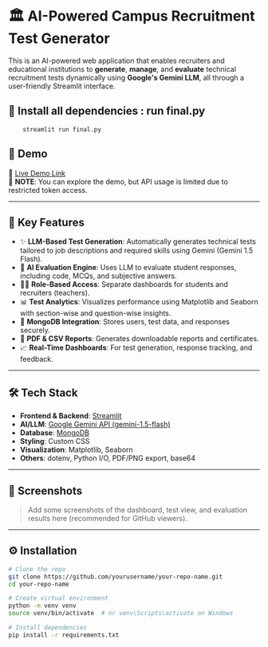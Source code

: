 # 🏛️ AI-Powered Campus Recruitment Test Generator

This is an AI-powered web application that enables recruiters and educational institutions to **generate**, **manage**, and **evaluate** technical recruitment tests dynamically using **Google's Gemini LLM**, all through a user-friendly Streamlit interface.

## 📌 Install all dependencies : run final.py 
        streamlit run final.py

## 🚀 Demo

🔗 [Live Demo Link](https://qifeyp4vtq7.streamlit.app/)  
📝 **NOTE**: You can explore the demo, but API usage is limited due to restricted token access.

---

## 📌 Key Features

- ✨ **LLM-Based Test Generation**: Automatically generates technical tests tailored to job descriptions and required skills using Gemini (Gemini 1.5 Flash).
- 🧠 **AI Evaluation Engine**: Uses LLM to evaluate student responses, including code, MCQs, and subjective answers.
- 🧑‍💻 **Role-Based Access**: Separate dashboards for students and recruiters (teachers).
- 📊 **Test Analytics**: Visualizes performance using Matplotlib and Seaborn with section-wise and question-wise insights.
- 📂 **MongoDB Integration**: Stores users, test data, and responses securely.
- 📃 **PDF & CSV Reports**: Generates downloadable reports and certificates.
- 📈 **Real-Time Dashboards**: For test generation, response tracking, and feedback.

---

## 🛠️ Tech Stack

- **Frontend & Backend**: [Streamlit](https://streamlit.io/)
- **AI/LLM**: [Google Gemini API (gemini-1.5-flash)](https://makersuite.google.com/)
- **Database**: [MongoDB](https://www.mongodb.com/)
- **Styling**: Custom CSS
- **Visualization**: Matplotlib, Seaborn
- **Others**: dotenv, Python I/O, PDF/PNG export, base64

---

## 📸 Screenshots

> Add some screenshots of the dashboard, test view, and evaluation results here (recommended for GitHub viewers).

---

## ⚙️ Installation

```bash
# Clone the repo
git clone https://github.com/yourusername/your-repo-name.git
cd your-repo-name

# Create virtual environment
python -m venv venv
source venv/bin/activate  # or venv\Scripts\activate on Windows

# Install dependencies
pip install -r requirements.txt

